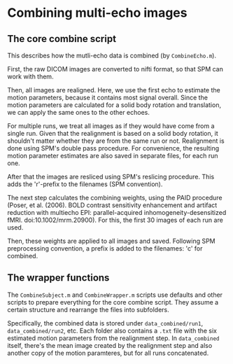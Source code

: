 # Combining multi-echo images
## The core combine script

This describes how the mutli-echo data is combined (by `CombineEcho.m`).

First, the raw DICOM images are converted to nifti format, so that SPM can work with them.

Then, all images are realigned. Here, we use the first echo to estimate the motion parameters, because it contains most signal overall. Since the motion parameters are calculated for a solid body rotation and translation, we can apply the same ones to the other echoes.

For multiple runs, we treat all images as if they would have come from a single run. Given that the realignment is based on a solid body rotation, it shouldn't matter whether they are from the same run or not. 
Realignment is done using SPM's double pass procedure. For convenience, the resulting motion parameter estimates are also saved in separate files, for each run one. 

After that the images are resliced using SPM's reslicing procedure. This adds the 'r'-prefix to the filenames (SPM convention).

The next step calculates the combining weights, using the PAID procedure (Poser, et al. (2006). BOLD contrast sensitivity enhancement and artifact reduction with multiecho EPI: parallel-acquired inhomogeneity-desensitized fMRI. doi:10.1002/mrm.20900). For this, the first 30 images of each run are used.

Then, these weights are applied to all images and saved. Following SPM preprocessing convention, a prefix is added to the filenames: 'c' for combined.

## The wrapper functions
The `CombineSubject.m` and `CombineWrapper.m` scripts use defaults and other scripts to prepare everything for the core combine script. They assume a certain structure and rearrange the files into subfolders.

Specifically, the combined data is stored under `data_combined/run1`, `data_combined/run2`, etc. Each folder also contains a `.txt` file with the six estimated motion parameters from the realignment step. 
In `data_combined` itself, there's the mean image created by the realignment step and also another copy of the motion paramteres, but for all runs concatenated. 


